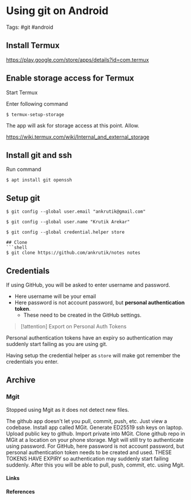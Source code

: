# Using git on Android
Tags: #git #android

## Install Termux
https://play.google.com/store/apps/details?id=com.termux

## Enable storage access for Termux
Start Termux

Enter following command
```shell
$ termux-setup-storage
```

The app will ask for storage access at this point. Allow.

https://wiki.termux.com/wiki/Internal_and_external_storage

## Install git and ssh
Run command
```shell
$ apt install git openssh
```

## Setup git
```shell
$ git config --global user.email "ankrutik@gmail.com"

$ git config --global user.name "Krutik Arekar"

$ git config --global credential.helper store

## Clone
```shell
$ git clone https://github.com/ankrutik/notes notes
```

## Credentials
If using GitHub, you will be asked to enter username and password. 
- Here username will be your email
- Here password is not account password, but **personal authentication token**. 
	- These need to be created in the GitHub settings. 

> [!attention] Export on Personal Auth Tokens
> 
Personal authentication tokens have an expiry so authentication may suddenly start failing as you are using git.

Having setup the credential helper as `store` will make got remember the credentials you enter.

## Archive
### Mgit
Stopped using Mgit as it does not detect new files. 

The github app doesn't let you pull, commit, push, etc. Just view a codebase.
Install app called MGit.
Generate ED25519 ssh keys on laptop. 
Upload public key to github. Import private into MGit.
Clone github repo in MGit at a location on your phone storage.
Mgit will still try to authenticate using password. For GitHub, here password is not account password, but personal authentication token needs to be created and used. THESE TOKENS HAVE EXPIRY so authentication may suddenly start failing suddenly.
After this you will be able to pull, push, commit, etc. using Mgit.


#### Links

#### References